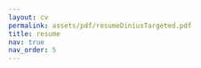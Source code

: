 ```yaml
---
layout: cv
permalink: assets/pdf/resumeDiniusTargeted.pdf
title: resume
nav: true
nav_order: 5
---
```

